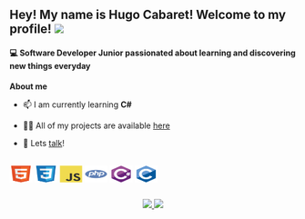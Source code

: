 ## Hey! My name is Hugo Cabaret! Welcome to my profile! <img src="https://media.giphy.com/media/hvRJCLFzcasrR4ia7z/giphy.gif" width="30px">

<h4>💻 Software Developer Junior passionated about learning and discovering new things everyday</h4>

**About me**

- 📫  I am currently learning **C#** 

- 👨‍💻  All of my projects are available [here](https://hugo.techlads.pt/)

- 💬  Lets [talk](hugocabaretdasilva@gmail.com)!

<div style="display: inline_block"><br>
  <img align="center" alt="JustCabaret-HTML" height="30" width="40" src="https://raw.githubusercontent.com/devicons/devicon/master/icons/html5/html5-original.svg">
  <img align="center" alt="JustCabaret-CSS" height="30" width="40" src="https://raw.githubusercontent.com/devicons/devicon/master/icons/css3/css3-original.svg">
  <img align="center" alt="JustCabaret-HTML" height="30" width="40" src="https://raw.githubusercontent.com/devicons/devicon/master/icons/javascript/javascript-original.svg">
  <img align="center" alt="JustCabaret-PHP" height="30" width="40" src="https://raw.githubusercontent.com/devicons/devicon/master/icons/php/php-plain.svg">
  <img align="center" alt="JustCabaret-Csharp" height="30" width="40" src="https://raw.githubusercontent.com/devicons/devicon/master/icons/csharp/csharp-original.svg">
  <img align="center" alt="JustCabaret-C" height="30" width="40" src="https://raw.githubusercontent.com/devicons/devicon/master/icons/c/c-original.svg">
</div>

##

<div align="center">
  <a href="https://github.com/JustCabaret">
  <img height="180em" src="https://github-readme-stats.vercel.app/api?username=justcabaret&show_icons=true&theme=dark&include_all_commits=true&count_private=true"/>
  <img height="180em" src="https://github-readme-stats.vercel.app/api/top-langs/?username=justcabaret&layout=compact&langs_count=7&theme=dark"/>
</div>

